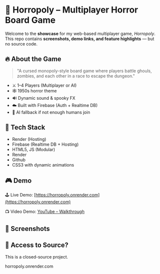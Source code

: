 # 🎲 Horropoly – Multiplayer Horror Board Game

Welcome to the **showcase** for my web-based multiplayer game, *Horropoly*.  
This repo contains **screenshots, demo links, and feature highlights** — but no source code.

## 🔥 About the Game

> "A cursed monopoly-style board game where players battle ghouls, zombies, and each other in a race to escape the dungeon."

- ⚔️ 1–4 Players (Multiplayer or AI)
- 🕸️ 1950s horror theme
- 🔊 Dynamic sound & spooky FX
- ☁️ Built with Firebase (Auth + Realtime DB)
- 🧠 AI fallback if not enough humans join

## 🚀 Tech Stack

- Render (Hosting)
- Firebase (Realtime DB + Hosting)
- HTML5, JS (Modular)
- Render
- Github
- CSS3 with dynamic animations

## 🎮 Demo

🕹️ Live Demo: [https://horropoly.onrender.com](https://horropoly.onrender.com)

📺 Video Demo: [YouTube – Walkthrough](https://youtu.be/your-demo-link)

## 📸 Screenshots

## 👀 Access to Source?

This is a closed-source project.  

horropoly.onrender.com